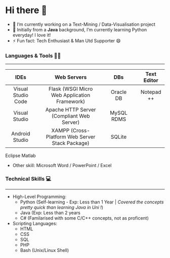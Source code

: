 # Hi there 👋

<!--
**xx-m-h-u-xx/xx-m-h-u-xx** is a ✨ _special_ ✨ repository because its `README.md` (this file) appears on your GitHub profile.

Here are some ideas to get you started: 
-->

- 🔭 I’m currently working on a Text-Mining / Data-Visualisation project
- 🌱 Initially from a **Java** background, I’m currently learning Python everyday! I love it!
- ⚡ Fun fact: Tech Enthusiast & Man Utd Supporter 😄

<!-- - 👯 I’m looking to collaborate on ...
- 🤔 I’m looking for help with ...
- 💬 Ask me about ...
- 📫 How to reach me: ...
- 😄 Pronouns: ... -->

### Languages & Tools 🔧🔨
------------------------------------------------------------------------------------------
IDEs  |                 | Web Servers | | DBs | | Text Editor
|:---:|           :---: | :---: | :---: | :---: |:---:|:---:|
Visual Studio Code |    | Flask (WSGI Micro Web Application Framework)    | | Oracle DB || Notepad ++
Visual Studio      |    | Apache HTTP Server (Compliant Web Server)       | | MySQL RDMS ||
Android Studio     |    | XAMPP (Cross-Platform Web Server Stack Package) | |SQLite ||
Eclipse
Matlab

* Other skill: Microsoft Word / PowerPoint / Excel


### Technical Skills 💻
------------------------------------------------------------------------------------------
  * High-Level Programming:
    * Python (Self-learning - Exp: Less than 1 Year | _Covered the concepts pretty quick than learning Java in Uni !_)
    * Java (Exp: Less than 2 years
    * C# (Familarised with some C/C++ concepts, not as proficent)
  * Scripting Languages:
    * HTML 
    * CSS
    * SQL
    * PHP   
    * Bash (Unix/Linux Shell)
